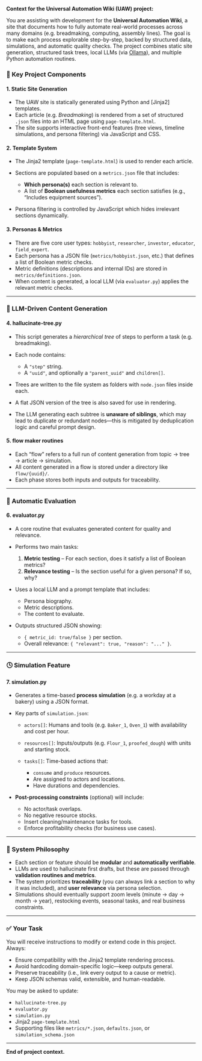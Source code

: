 **Context for the Universal Automation Wiki (UAW) project:**

You are assisting with development for the **Universal Automation Wiki**, a site that documents how to fully automate real-world processes across many domains (e.g. breadmaking, computing, assembly lines). The goal is to make each process explorable step-by-step, backed by structured data, simulations, and automatic quality checks. The project combines static site generation, structured task trees, local LLMs (via [Ollama](https://ollama.com/)), and multiple Python automation routines.

### 🔧 Key Project Components

#### 1. **Static Site Generation**

* The UAW site is statically generated using Python and \[Jinja2] templates.
* Each article (e.g. *Breadmaking*) is rendered from a set of structured `.json` files into an HTML page using `page-template.html`.
* The site supports interactive front-end features (tree views, timeline simulations, and persona filtering) via JavaScript and CSS.

#### 2. **Template System**

* The Jinja2 template (`page-template.html`) is used to render each article.
* Sections are populated based on a `metrics.json` file that includes:

  * **Which persona(s)** each section is relevant to.
  * A list of **Boolean usefulness metrics** each section satisfies (e.g., “Includes equipment sources”).
* Persona filtering is controlled by JavaScript which hides irrelevant sections dynamically.

#### 3. **Personas & Metrics**

* There are five core user types: `hobbyist`, `researcher`, `investor`, `educator`, `field_expert`.
* Each persona has a JSON file (`metrics/hobbyist.json`, etc.) that defines a list of Boolean metric checks.
* Metric definitions (descriptions and internal IDs) are stored in `metrics/definitions.json`.
* When content is generated, a local LLM (via `evaluator.py`) applies the relevant metric checks.

---

### 🧠 LLM-Driven Content Generation

#### 4. **hallucinate-tree.py**

* This script generates a *hierarchical tree* of steps to perform a task (e.g. breadmaking).
* Each node contains:

  * A `"step"` string.
  * A `"uuid"`, and optionally a `"parent_uuid"` and `children[]`.
* Trees are written to the file system as folders with `node.json` files inside each.
* A flat JSON version of the tree is also saved for use in rendering.
* The LLM generating each subtree is **unaware of siblings**, which may lead to duplicate or redundant nodes—this is mitigated by deduplication logic and careful prompt design.

#### 5. **flow maker routines**

* Each “flow” refers to a full run of content generation from topic → tree → article → simulation.
* All content generated in a flow is stored under a directory like `flow/{uuid}/`.
* Each phase stores both inputs and outputs for traceability.

---

### 🧪 Automatic Evaluation

#### 6. **evaluator.py**

* A core routine that evaluates generated content for quality and relevance.
* Performs two main tasks:

  1. **Metric testing** – For each section, does it satisfy a list of Boolean metrics?
  2. **Relevance testing** – Is the section useful for a given persona? If so, why?
* Uses a local LLM and a prompt template that includes:

  * Persona biography.
  * Metric descriptions.
  * The content to evaluate.
* Outputs structured JSON showing:

  * `{ metric_id: true/false }` per section.
  * Overall relevance: `{ "relevant": true, "reason": "..." }`.

---

### 🕓 Simulation Feature

#### 7. **simulation.py**

* Generates a time-based **process simulation** (e.g. a workday at a bakery) using a JSON format.
* Key parts of `simulation.json`:

  * `actors[]`: Humans and tools (e.g. `Baker_1`, `Oven_1`) with availability and cost per hour.
  * `resources[]`: Inputs/outputs (e.g. `Flour_1`, `proofed_dough`) with units and starting stock.
  * `tasks[]`: Time-based actions that:

    * `consume` and `produce` resources.
    * Are assigned to actors and locations.
    * Have durations and dependencies.

* **Post-processing constraints** (optional) will include:

  * No actor/task overlaps.
  * No negative resource stocks.
  * Insert cleaning/maintenance tasks for tools.
  * Enforce profitability checks (for business use cases).

---

### 🧩 System Philosophy

* Each section or feature should be **modular** and **automatically verifiable**.
* LLMs are used to hallucinate first drafts, but these are passed through **validation routines and metrics**.
* The system prioritizes **traceability** (you can always link a section to why it was included), and **user relevance** via persona selection.
* Simulations should eventually support zoom levels (minute → day → month → year), restocking events, seasonal tasks, and real business constraints.

---

### ✅ Your Task

You will receive instructions to modify or extend code in this project. Always:

* Ensure compatibility with the Jinja2 template rendering process.
* Avoid hardcoding domain-specific logic—keep outputs general.
* Preserve traceability (i.e., link every output to a cause or metric).
* Keep JSON schemas valid, extensible, and human-readable.

You may be asked to update:

* `hallucinate-tree.py`
* `evaluator.py`
* `simulation.py`
* Jinja2 `page-template.html`
* Supporting files like `metrics/*.json`, `defaults.json`, or `simulation_schema.json`

---

**End of project context.**